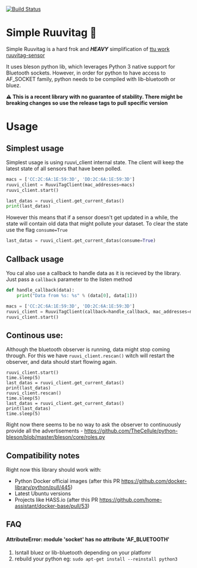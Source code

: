 [![Build Status](https://travis-ci.org/ruuvi-friends/simple-ruuvitag.svg?branch=master)](https://travis-ci.org/ruuvi-friends/simple-ruuvitag)

# Simple Ruuvitag 🔧

Simple Ruuvitag is a hard frok and ***HEAVY*** simplification of [ttu work](https://github.com/ttu) [ruuvitag-sensor](https://github.com/ttu/ruuvitag-sensor)

It uses bleson python lib, which leverages Python 3 native support for Bluetooth sockets. 
However, in order for python to have access to AF_SOCKET family, python needs to be compiled with lib-bluetooth or bluez.

**⚠️ This is a recent library with no guarantee of stability. There might be breaking changes so use the release tags to pull specific version**


# Usage

## Simplest usage
Simplest usage is using ruuvi_client internal state.
The client will keep the latest state of all sensors that have been polled.

```python
macs = ['CC:2C:6A:1E:59:3D', 'DD:2C:6A:1E:59:3D']
ruuvi_client = RuuviTagClient(mac_addresses=macs)
ruuvi_client.start()

last_datas = ruuvi_client.get_current_datas()
print(last_datas)
```

However this means that if a sensor doesn't get updated in a while, the state will contain
old data that might pollute your dataset. To clear the state use the flag `consume=True` 

```python
last_datas = ruuvi_client.get_current_datas(consume=True)
```

## Callback usage

You cal also use a callback to handle data as it is recieved by the library.
Just pass a `callback` parameter to the listen method
```python
def handle_callback(data):
    print("Data from %s: %s" % (data[0], data[1]))

macs = ['CC:2C:6A:1E:59:3D', 'DD:2C:6A:1E:59:3D']
ruuvi_client = RuuviTagClient(callback=handle_callback, mac_addresses=macs)
ruuvi_client.start()
```

## Continous use:
Although the bluetooth observer is running, data might stop coming through.
For this we have `ruuvi_client.rescan()` witch will restart the observer, and data
should start flowing again.
```
ruuvi_client.start()
time.sleep(5)
last_datas = ruuvi_client.get_current_datas()
print(last_datas)
ruuvi_client.rescan()
time.sleep(5)
last_datas = ruuvi_client.get_current_datas()
print(last_datas)
time.sleep(5)
```

Right now there seems to be no way to ask the observer to continuously provide 
all the advertisements - https://github.com/TheCellule/python-bleson/blob/master/bleson/core/roles.py

## Compatibility notes
Right now this library should work with:
* Python Docker official images (after this PR https://github.com/docker-library/python/pull/445)
* Latest Ubuntu versions
* Projects like HASS.io (after this PR https://github.com/home-assistant/docker-base/pull/53)

## FAQ

#### AttributeError: module 'socket' has no attribute 'AF_BLUETOOTH'

1. Isntall bluez or lib-bluetooth depending on your platfomr
2. rebuild your python eg: `sudo apt-get install --reinstall python3`